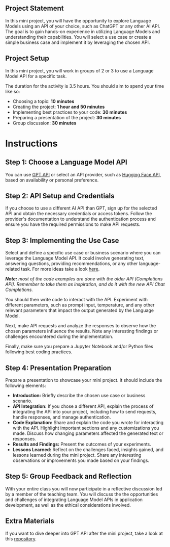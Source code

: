 <!-- # Introduction -->

## Project Statement

In this mini project, you will have the opportunity to explore Language Models using an API of your choice, such as ChatGPT or any other AI API. The goal is to gain hands-on experience in utilizing Language Models and understanding their capabilities. You will select a use case or create a simple business case and implement it by leveraging the chosen API.

## Project Setup

In this mini project, you will work in groups of 2 or 3 to use a Language Model API for a specific task.

The duration for the activity is 3.5 hours. You should aim to spend your time like so:

- Choosing a topic: **10 minutes**
- Creating the project: **1 hour and 50 minutes**
- Implementing best practices to your code: **30 minutes**
- Preparing a presentation of the project: **30 minutes**
- Group discussion: **30 minutes**

# Instructions

## Step 1: Choose a Language Model API

You can use [GPT API](https://platform.openai.com/docs/guides/gpt) or select an API provider, such as [Hugging Face API](https://huggingface.co/inference-api), based on availability or personal preference. 

## Step 2: API Setup and Credentials

If you choose to use a different AI API than GPT, sign up for the selected API and obtain the necessary credentials or access tokens. Follow the provider's documentation to understand the authentication process and ensure you have the required permissions to make API requests.

## Step 3: Implementing the Use Case

Select and define a specific use case or business scenario where you can leverage the Language Model API. It could involve generating text, answering questions, providing recommendations, or any other language-related task. For more ideas take a look [here](https://platform.openai.com/examples).

***Note:** most of the code examples are done with the older API (Completions API). Remember to take them as inspiration, and do it with the new API Chat Completions.*

You should then write code to interact with the API. Experiment with different parameters, such as prompt input, temperature, and any other relevant parameters that impact the output generated by the Language Model.

Next, make API requests and analyze the responses to observe how the chosen parameters influence the results. Note any interesting findings or challenges encountered during the implementation.

Finally, make sure you prepare a Jupyter Notebook and/or Python files following best coding practices.

## Step 4: Presentation Preparation

Prepare a presentation to showcase your mini project. It should include the following elements:

- **Introduction:** Briefly describe the chosen use case or business scenario.
- **API Integration:** If you chose a different API, explain the process of integrating the API into your project, including how to send requests, handle responses, and manage authentication.
- **Code Explanation:** Share and explain the code you wrote for interacting with the API. Highlight important sections and any customizations you made. Discuss how changing parameters affected the generated text or responses.
- **Results and Findings:** Present the outcomes of your experiments.
- **Lessons Learned:** Reflect on the challenges faced, insights gained, and lessons learned during the mini project. Share any interesting observations or improvements you made based on your findings.

## Step 5: Group Feedback and Reflection

With your entire class you will now participate in a reflective discussion led by a member of the teaching team. You will discuss the the opportunities and challenges of integrating Language Model APIs in application development, as well as the ethical considerations involved.

## Extra Materials

If you want to dive deeper into GPT API after the mini project, take a look at this [repository](https://github.com/openai/openai-cookbook/tree/main/examples).
